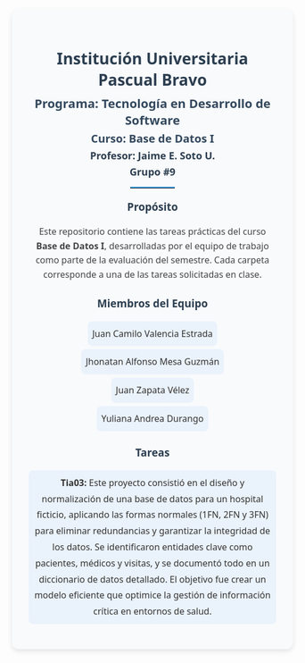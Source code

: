<div style="font-family: 'Segoe UI', Tahoma, Geneva, Verdana, sans-serif; text-align: center; background-color: #f8fafc; padding: 30px; border-radius: 12px; box-shadow: 0 4px 10px rgba(0,0,0,0.1);">

  <h1 style="color: #2c3e50; font-size: 28px; margin-bottom: 8px;">Institución Universitaria Pascual Bravo</h1>
  <h2 style="color: #34495e; font-size: 22px; margin: 5px 0;">Programa: Tecnología en Desarrollo de Software</h2>
  <h2 style="color: #34495e; font-size: 20px; margin: 5px 0;">Curso: Base de Datos I</h2>
  <h3 style="color: #2c3e50; font-size: 18px; margin: 5px 0;">Profesor: Jaime E. Soto U.</h3>
  <h3 style="color: #2c3e50; font-size: 18px; margin: 5px 0;">Grupo #9</h3>

  <hr style="border: none; border-top: 2px solid #3498db; width: 80px; margin: 15px auto;">

  <h3 style="color: #2c3e50; font-size: 19px; margin-top: 20px;">Propósito</h3>
  <p style="font-size: 16px; color: #444; line-height: 1.6; max-width: 700px; margin: 10px auto;">
    Este repositorio contiene las tareas prácticas del curso <b>Base de Datos I</b>, desarrolladas por el equipo de trabajo como parte de la evaluación del semestre.
    Cada carpeta corresponde a una de las tareas solicitadas en clase.
  </p>

  <h3 style="color: #2c3e50; font-size: 19px; margin-top: 25px;">Miembros del Equipo</h3>
  <ul style="list-style-type: none; padding: 0; margin: 15px auto; line-height: 1.8; font-size: 16px; color: #333;">
    <li style="background-color: #eaf2fb; margin: 6px auto; padding: 8px; border-radius: 8px; width: fit-content;">Juan Camilo Valencia Estrada</li>
    <li style="background-color: #eaf2fb; margin: 6px auto; padding: 8px; border-radius: 8px; width: fit-content;">Jhonatan Alfonso Mesa Guzmán</li>
    <li style="background-color: #eaf2fb; margin: 6px auto; padding: 8px; border-radius: 8px; width: fit-content;">Juan Zapata Vélez</li>
    <li style="background-color: #eaf2fb; margin: 6px auto; padding: 8px; border-radius: 8px; width: fit-content;">Yuliana Andrea Durango</li>
  </ul>

  <h3 style="color: #2c3e50; font-size: 19px; margin-top: 25px;">Tareas</h3>
  <ul style="list-style-type: none; padding: 0; margin: 15px auto; line-height: 1.8; font-size: 16px; color: #333;">
    <li style="background-color: #eaf2fb; margin: 6px auto; padding: 8px; border-radius: 8px; width: fit-content;"><b>Tia03:</b> Este proyecto consistió en el diseño y normalización de una base de datos para un hospital ficticio, aplicando las formas normales (1FN, 2FN y 3FN) para eliminar redundancias y garantizar la integridad de los datos. Se identificaron entidades clave como pacientes, médicos y visitas, y se documentó todo en un diccionario de datos detallado. El objetivo fue crear un modelo eficiente que optimice la gestión de información crítica en entornos de salud. </li>
  </ul>
</div>
